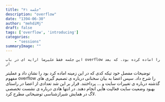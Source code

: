 ```yaml
---
title: "جلسه ۳۱"
description: "overflow"
date: "1394-06-30"
author: "mehdiMj"
draft: false
tags: ['overflow', 'introducing']
categories:
    - "sessions"
summaryImage: ""
---
```

    این جلسه فقط علیرضا ارایه ای در باب overflow را اماده کرده بود. که بعد از
توضیحات مفصل خود تیکه کدی که در این زمینه اماده کرد بود را نشان داد و عملیتر
مفهوم overflow را شرح داد. سپس اعضا به بیان سخنانی درباره ی تصمیم گیری های
گذشته درباره ی تغییرات سایت و … پرداختند. قرار بر این شد تعدادی از اعضا در
راستای بهبود وضعیت سایت فعالیت هایی انجام دهند. در انتها هادی درباره ی نشست
تخصصی لاگ در همایش شیرازشناسی توضیحاتی مطرح کرد.

